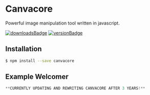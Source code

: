 # Canvacore
Powerful image manipulation tool written in javascript.

[![downloadsBadge](https://img.shields.io/npm/dt/canvacore?style=for-the-badge)](https://npmjs.com/canvacore)
[![versionBadge](https://img.shields.io/npm/v/canvacore?style=for-the-badge)](https://npmjs.com/canvacore)

## Installation

```sh
$ npm install --save canvacore
```

## Example Welcomer

```js
**CURRENTLY UPDATING AND REWRITING CANVACORE AFTER 3 YEARS!**
```